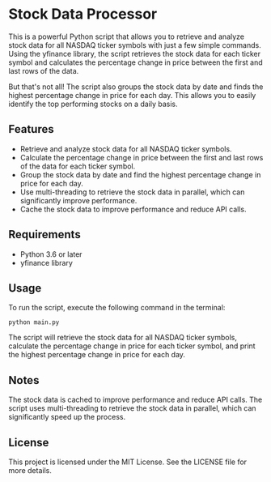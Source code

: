 # Stock Data Processor

This is a powerful Python script that allows you to retrieve and analyze stock data for all NASDAQ ticker symbols with just a few simple commands. Using the yfinance library, the script retrieves the stock data for each ticker symbol and calculates the percentage change in price between the first and last rows of the data.

But that's not all! The script also groups the stock data by date and finds the highest percentage change in price for each day. This allows you to easily identify the top performing stocks on a daily basis.

## Features
- Retrieve and analyze stock data for all NASDAQ ticker symbols.
- Calculate the percentage change in price between the first and last rows of the data for each ticker symbol.
- Group the stock data by date and find the highest percentage change in price for each day.
- Use multi-threading to retrieve the stock data in parallel, which can significantly improve performance.
- Cache the stock data to improve performance and reduce API calls.

## Requirements
- Python 3.6 or later
- yfinance library

## Usage
To run the script, execute the following command in the terminal:

```
python main.py
```

The script will retrieve the stock data for all NASDAQ ticker symbols, calculate the percentage change in price for each ticker symbol, and print the highest percentage change in price for each day.

## Notes
The stock data is cached to improve performance and reduce API calls.
The script uses multi-threading to retrieve the stock data in parallel, which can significantly speed up the process.

## License
This project is licensed under the MIT License. See the LICENSE file for more details.
